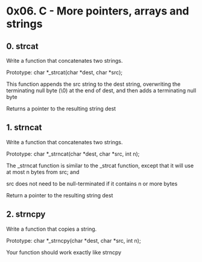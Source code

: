 # 0x06. C - More pointers, arrays and strings

## 0. strcat
Write a function that concatenates two strings.

Prototype: char *_strcat(char *dest, char *src);

This function appends the src string to the dest string, overwriting the terminating null byte (\0) at the end of dest, and then adds a terminating null byte

Returns a pointer to the resulting string dest

## 1. strncat
Write a function that concatenates two strings.

Prototype: char *_strncat(char *dest, char *src, int n);

The _strncat function is similar to the _strcat function, except that
it will use at most n bytes from src; and

src does not need to be null-terminated if it contains n or more bytes

Return a pointer to the resulting string dest

## 2. strncpy
Write a function that copies a string.

Prototype: char *_strncpy(char *dest, char *src, int n);

Your function should work exactly like strncpy
